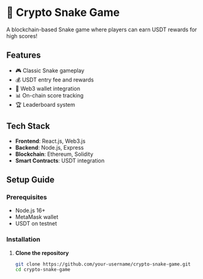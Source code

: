 # 🐍 Crypto Snake Game

A blockchain-based Snake game where players can earn USDT rewards for high scores!

## Features
- 🎮 Classic Snake gameplay
- 💰 USDT entry fee and rewards
- 🔐 Web3 wallet integration
- 📊 On-chain score tracking
- 🏆 Leaderboard system

## Tech Stack
- **Frontend**: React.js, Web3.js
- **Backend**: Node.js, Express
- **Blockchain**: Ethereum, Solidity
- **Smart Contracts**: USDT integration

## Setup Guide

### Prerequisites
- Node.js 16+
- MetaMask wallet
- USDT on testnet

### Installation

1. **Clone the repository**
   ```bash
   git clone https://github.com/your-username/crypto-snake-game.git
   cd crypto-snake-game
